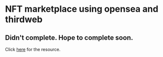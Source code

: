 <h1>NFT marketplace using opensea and thirdweb</h1>
<h2>Didn't complete. Hope to complete soon. </h2>
<p>
  Click <a href="https://www.youtube.com/watch?v=x3eRXeMB-4k">here</a> for the
  resource.
</p>
